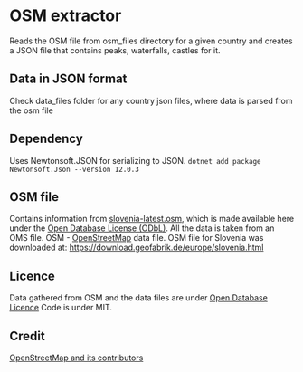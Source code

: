 # OSM extractor

Reads the OSM file from osm_files directory for a given country and creates a JSON file that contains peaks, waterfalls, castles for it.

## Data in JSON format
   
Check data_files folder for any country json files, where data is parsed from the osm file

## Dependency

Uses Newtonsoft.JSON for serializing to JSON.
`dotnet add package Newtonsoft.Json --version 12.0.3`

## OSM file

Contains information from [slovenia-latest.osm](https://download.geofabrik.de/europe/slovenia.html), which is made available here under the [Open Database License (ODbL)](https://opendatacommons.org/licenses/odbl/1-0/).
All the data is taken from an OMS file. OSM - [OpenStreetMap](https://www.openstreetmap.org/) data file.
OSM file for Slovenia was downloaded at: https://download.geofabrik.de/europe/slovenia.html

## Licence

Data gathered from OSM and the data files are under [Open Database Licence](https://www.openstreetmap.org/copyright)
Code is under MIT.

## Credit
[OpenStreetMap and its contributors](https://www.openstreetmap.org)
